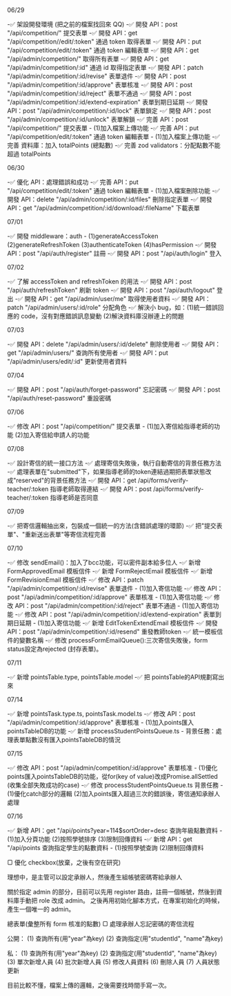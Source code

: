 06/29

-✅ 架設開發環境 (把之前的檔案找回來 QQ)
-✅ 開發 API：post "/api/competition/" 提交表單
-✅ 開發 API：get "/api/competition//edit/:token" 通過 token 取得表單
-✅ 開發 API：put "/api/competition/edit/:token" 通過 token 編輯表單
-✅ 開發 API：get "/api/admin/competition/" 取得所有表單
-✅ 開發 API：get "/api/admin/competition/:id" 通過 id 取得指定表單
-✅ 開發 API：patch "/api/admin/competition/:id/revise" 表單退件
-✅ 開發 API：post "/api/admin/competition/:id/approve" 表單核准
-✅ 開發 API：post "/api/admin/competition/:id/reject" 表單不通過
-✅ 開發 API：post "/api/admin/competition/:id/extend-expiration" 表單到期日延期
-✅ 開發 API：post "/api/admin/competition/:id/lock" 表單鎖定
-✅ 開發 API：post "/api/admin/competition/:id/unlock" 表單解鎖
-✅ 完善 API：post "/api/competition/" 提交表單 - (1)加入檔案上傳功能
-✅ 完善 API：put "/api/competition/edit/:token" 通過 token 編輯表單 - (1)加入檔案上傳功能
-✅ 完善 資料庫：加入 totalPoints (總點數)
-✅ 完善 zod validators：分配點數不能超過 totalPoints

06/30

-✅ 優化 API：處理錯誤和成功
-✅ 完善 API：put "/api/competition/edit/:token" 通過 token 編輯表單 - (1)加入檔案刪除功能
-✅ 開發 API：delete "/api/admin/competition/:id/files" 刪除指定表單
-✅ 開發 API：get "/api/admin/competition/:id/download/:fileName" 下載表單

07/01

-✅ 開發 middleware：auth - (1)generateAccessToken (2)generateRefreshToken (3)authenticateToken (4)hasPermission
-✅ 開發 API：post "/api/auth/register" 註冊
-✅ 開發 API：post "/api/auth/login" 登入

07/02

-✅ 了解 accessToken and refreshToken 的用法
-✅ 開發 API：post "/api/auth/refreshToken" 刷新 token
-✅ 開發 API：post "/api/auth/logout" 登出
-✅ 開發 API：get "/api/admin/user/me" 取得使用者資料
-✅ 開發 API：patch "/api/admin/users/:id/role" 分配角色
-✅ 解決小 bug，如：(1)統一錯誤回應的 code，沒有對應錯誤訊息變動 (2)解決資料庫沒辦連上的問題

07/03

-✅ 開發 API：delete "/api/admin/users/:id/delete" 刪除使用者
-✅ 開發 API：get "/api/admin/users/" 查詢所有使用者
-✅ 開發 API：put "/api/admin/users/edit/:id" 更新使用者資料

07/04

-✅ 開發 API：post "/api/auth/forget-password" 忘記密碼
-✅ 開發 API：post "/api/auth/reset-password" 重設密碼

07/06

-✅ 修改 API：post "/api/competition/" 提交表單 - (1)加入寄信給指導老師的功能 (2)加入寄信給申請人的功能

07/08

-✅ 設計寄信的統一接口方法
-✅ 處理寄信失敗後，執行自動寄信的背景任務方法
-✅ 處理表單在"submitted"下，如果指導老師的token連結過期把表單狀態改成"reserved"的背景任務方法
-✅ 開發 API：get /api/forms/verify-teacher/:token 指導老師取得連結
-✅ 開發 API：post /api/forms/verify-teacher/:token 指導老師是否同意

07/09

-✅ 把寄信邏輯抽出來，包裝成一個統一的方法(含錯誤處理的環節)
-✅ 把"提交表單"、"重新送出表單"等寄信流程完善

07/10

-✅ 修改 sendEmail()：加入了bcc功能，可以密件副本給多位人
-✅ 新增 FormApprovedEmail 模板信件
-✅ 新增 FormRejectEmail 模板信件
-✅ 新增 FormRevisionEmail 模板信件
-✅ 修改 API：patch "/api/admin/competition/:id/revise" 表單退件 - (1)加入寄信功能
-✅ 修改 API：post "/api/admin/competition/:id/approve" 表單核准 - (1)加入寄信功能
-✅ 修改 API：post "/api/admin/competition/:id/reject" 表單不通過 - (1)加入寄信功能
-✅ 修改 API：post "/api/admin/competition/:id/extend-expiration" 表單到期日延期 - (1)加入寄信功能
-✅ 新增 EditTokenExtendEmail 模板信件
-✅ 開發 API：post "/api/admin/competition/:id/resend" 重發教師token
-✅ 統一模板信件的變數名稱
-✅ 修改 processFormEmailQueue():三次寄信失敗後，form status設定為rejected (封存表單)。

07/11

-✅ 新增 pointsTable.type, pointsTable.model
-✅ 把 pointsTable的API規劃寫出來

07/14

-✅ 新增 pointsTask.type.ts, pointsTask.model.ts
-✅ 修改 API：post "/api/admin/competition/:id/approve" 表單核准 - (1)加入points匯入pointsTableDB的功能
-✅ 新增 processStudentPointsQueue.ts - 背景任務：處理表單點數沒有匯入pointsTableDB的情況

07/15

-✅ 修改 API：post "/api/admin/competition/:id/approve" 表單核准 - (1)優化points匯入pointsTableDB的功能，從for(key of value)改成Promise.allSettled (收集全部失敗成功的case)
-✅ 修改 processStudentPointsQueue.ts 背景任務 - (1)優化catch部分的邏輯 (2)加入points匯入超過三次的錯誤後，寄信通知承辦人處理

07/16

-✅ 新增 API：get "/api/points?year=114$sortOrder=desc 查詢年級點數資料 - (1)加入分頁功能 (2)按照學號排序 (3)限制回傳資料
-✅ 新增 API：get "/api/points 查詢指定學生的點數資料 - (1)按照學號查詢 (2)限制回傳資料

▢ 優化 checkbox(放棄，之後有空在研究)

理想中，是主管可以設定承辦人，然後產生組帳號密碼寄給承辦人

關於指定 admin 的部分，目前可以先用 register 路由，註冊一個帳號，然後到資料庫手動把 role 改成 admin。
之後再用初始化腳本方式，在專案初始化的時候，產生一個唯一的 admin。

總表單(彙整所有 form 核准的點數)
▢ 處理承辦人忘記密碼的寄信流程

公開：
(1) 查詢所有(用"year"為key)
(2) 查詢指定(用"studentId", "name"為key)

私：
(1) 查詢所有(用"year"為key)
(2) 查詢指定(用"studentId", "name"為key)
(3) 單次新增人員
(4) 批次新增人員
(5) 修改人員資料
(6) 刪除人員
(7) 人員狀態更新

目前比較不懂，檔案上傳的邏輯，之後需要找時間手寫一次。
